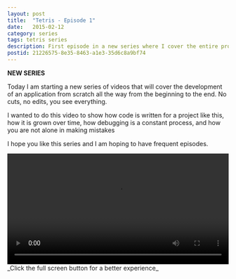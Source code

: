 ```yaml
---
layout: post
title:  "Tetris - Episode 1"
date:   2015-02-12
category: series
tags: tetris series
description: First episode in a new series where I cover the entire process of building a game from scratch using HTML/CSS/JS
postid: 21226575-8e35-8463-a1e3-35d6c8a9bf74
---
```

**NEW SERIES**

Today I am starting a new series of videos that will cover the development of an application from scratch all the way from the beginning to the end. No cuts, no edits, you see everything.

I wanted to do this video to show how code is written for a project like this, how it is grown over time, how debugging is a constant process, and how you are not alone in making mistakes

I hope you like this series and I am hoping to have frequent episodes.

<video style="width:100%;" controls>
	<source src="http://videos.quarrantine.com?name=tetris1.mp4" type="video/mp4">
</video>
_Click the full screen button for a better experience_
